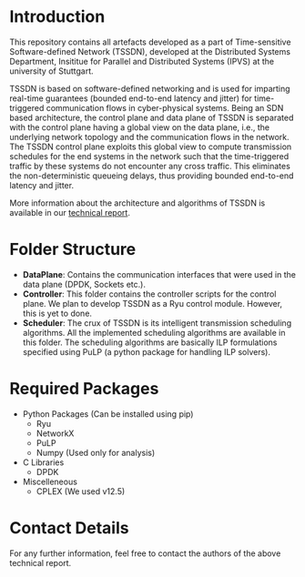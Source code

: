 # Introduction

This repository contains all artefacts developed as a part of Time-sensitive Software-defined Network (TSSDN), developed at the Distributed Systems Department, Insititue for Parallel and Distributed Systems (IPVS) at the university of Stuttgart.

TSSDN is based on software-defined networking and is used for imparting real-time guarantees (bounded end-to-end latency and jitter) for time-triggered communication flows in cyber-physical systems. Being an SDN based architecture, the control plane and data plane of TSSDN is separated with the control plane having a global view on the data plane, i.e., the underlying network topology and the communication flows in the network. The TSSDN control plane exploits this global view to compute transmission schedules for the end systems in the network such that the time-triggered traffic by these systems do not encounter any cross traffic. This eliminates the non-deterministic queueing delays, thus providing bounded end-to-end latency and jitter.

More information about the architecture and algorithms of TSSDN is available in our [technical report](http://goo.gl/8HtZXo).

# Folder Structure
- **DataPlane**: Contains the communication interfaces that were used in the data plane \(DPDK, Sockets etc.\).
- **Controller**: This folder contains the controller scripts for the control plane. We plan to develop TSSDN as a Ryu control module. However, this is yet to done. 
- **Scheduler**: The crux of TSSDN is its intelligent transmission scheduling algorithms. All the implemented scheduling algorithms are available in this folder. The scheduling algorithms are basically ILP formulations specified using PuLP (a python package for handling ILP solvers).

# Required Packages
* Python Packages (Can be installed using pip)
  * Ryu
  * NetworkX
  * PuLP
  * Numpy (Used only for analysis)
* C Libraries
  * DPDK
* Miscelleneous
  * CPLEX (We used v12.5)

# Contact Details
For any further information, feel free to contact the authors of the above technical report.
